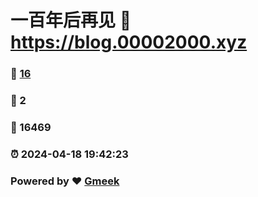 # 一百年后再见 :link: https://blog.00002000.xyz 
### :page_facing_up: [16](https://blog.00002000.xyz/tag.html) 
### :speech_balloon: 2 
### :hibiscus: 16469 
### :alarm_clock: 2024-04-18 19:42:23 
### Powered by :heart: [Gmeek](https://github.com/Meekdai/Gmeek)
